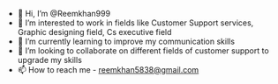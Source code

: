 - 👋 Hi, I’m @Reemkhan999
- 👀 I’m interested to work in fields like Customer Support services, Graphic designing field, Cs executive field
- 🌱 I’m currently learning to improve my communication skills
- 💞️ I’m looking to collaborate on different fields of customer support to upgrade my skills
- 📫 How to reach me - reemkhan5838@gmail.com

<!---
Reemkhan999/Reemkhan999 is a ✨ special ✨ repository because its `README.md` (this file) appears on your GitHub profile.
You can click the Preview link to take a look at your changes.
--->
